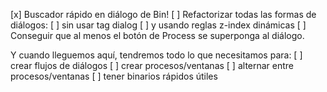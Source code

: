 [x] Buscador rápido en diálogo de Bin!
[ ] Refactorizar todas las formas de diálogos:
  [ ] sin usar tag dialog
  [ ] y usando reglas z-index dinámicas
[ ] Conseguir que al menos el botón de Process se superponga al diálogo.

Y cuando lleguemos aquí, tendremos todo lo que necesitamos para:
  [ ] crear flujos de diálogos
  [ ] crear procesos/ventanas
  [ ] alternar entre procesos/ventanas
  [ ] tener binarios rápidos útiles
